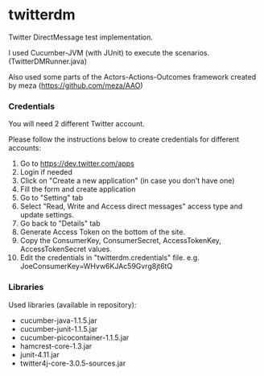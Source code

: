 twitterdm
=========

Twitter DirectMessage test implementation.

I used Cucumber-JVM (with JUnit) to execute the scenarios. (TwitterDMRunner.java)

Also used some parts of the Actors-Actions-Outcomes framework created by meza (https://github.com/meza/AAO)

### Credentials

You will need 2 different Twitter account.

Please follow the instructions below to create credentials for different accounts:
  1. Go to https://dev.twitter.com/apps
  2. Login if needed
  3. Click on "Create a new application" (in case you don't have one)
  4. Fill the form and create application
  5. Go to "Setting" tab
  6. Select "Read, Write and Access direct messages" access type and update settings.
  7. Go back to "Details" tab
  8. Generate Access Token on the bottom of the site.
  9. Copy the ConsumerKey, ConsumerSecret, AccessTokenKey, AccessTokenSecret values.
  10. Edit the credentials in "twitterdm.credentials" file.  e.g. JoeConsumerKey=WHvw6KJAc59Gvrg8jt6tQ

### Libraries
Used libraries (available in repository):
  - cucumber-java-1.1.5.jar
  - cucumber-junit-1.1.5.jar
  - cucumber-picocontainer-1.1.5.jar
  - hamcrest-core-1.3.jar
  - junit-4.11.jar
  - twitter4j-core-3.0.5-sources.jar
